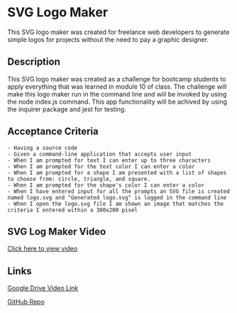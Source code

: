 # SVG Logo Maker

This SVG logo maker was created for freelance web developers to generate simple logos for projects without the need to pay a graphic designer.

## Description

This SVG logo maker was created as a challenge for bootcamp students to apply everything that was learned in module 10 of class. The challenge will make this logo maker run in the command line and will be invoked by using the node index.js command. This app functionality will be achived by using the inquirer package and jest for testing.

## Acceptance Criteria

    - Having a source code
    - Given a command-line application that accepts user input
    - When I am prompted for text I can enter up to three characters
    - When I am prompted for the text color I can enter a color
    - When I am prompted for a shape I am presented with a list of shapes to choose from: circle, triangle, and square.
    - When I am prompted for the shape's color I can enter a color
    - When I have entered input for all the prompts an SVG file is created named logo.svg and "Generated logo.svg" is logged in the command line
    - When I open the logo.svg file I am shown an image that matches the criteria I entered within a 300x200 pixel

## SVG Log Maker Video

[Click here to view video](https://drive.google.com/file/d/1zYTP6QpO6y4gCaZKdtxzrlkzK7itth-n/view?usp=drive_link)




## Links

[Google Drive Video Link](https://drive.google.com/file/d/1zYTP6QpO6y4gCaZKdtxzrlkzK7itth-n/view?usp=drive_link)

[GitHub Repo](https://github.com/zoniaramirez/svg-logo-maker)